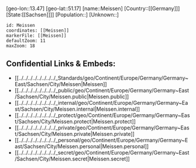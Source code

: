 ﻿---
location: [51.17,13.47]
mapzoom: [7,12] 
mapmarker: city 
type: City
tags:
- geo/City


SpocWebEntityId: 32386
isDeleted: false
confidential: public

---
[geo-lon::13.47]
[geo-lat::51.17]
[name::Meissen]
[Country::[[Germany]]]
[State:[[Sachsen]]]]
[Population::]
[Unknown::]


```leaflet
id: Meissen
coordinates: [[Meissen]]
markerFile: [[Meissen]]
defaultZoom: 11 
maxZoom: 18
```


## Confidential Links & Embeds: 
- [[../../../../../../../../_Standards/geo/Continent/Europe/Germany/Germany~East/Sachsen/City/Meissen|Meissen]] 
- [[../../../../../../../../_public/geo/Continent/Europe/Germany/Germany~East/Sachsen/City/Meissen.public|Meissen.public]] 
- [[../../../../../../../../_internal/geo/Continent/Europe/Germany/Germany~East/Sachsen/City/Meissen.internal|Meissen.internal]] 
- [[../../../../../../../../_protect/geo/Continent/Europe/Germany/Germany~East/Sachsen/City/Meissen.protect|Meissen.protect]] 
- [[../../../../../../../../_private/geo/Continent/Europe/Germany/Germany~East/Sachsen/City/Meissen.private|Meissen.private]] 
- [[../../../../../../../../_personal/geo/Continent/Europe/Germany/Germany~East/Sachsen/City/Meissen.personal|Meissen.personal]] 
- [[../../../../../../../../_secret/geo/Continent/Europe/Germany/Germany~East/Sachsen/City/Meissen.secret|Meissen.secret]] 
